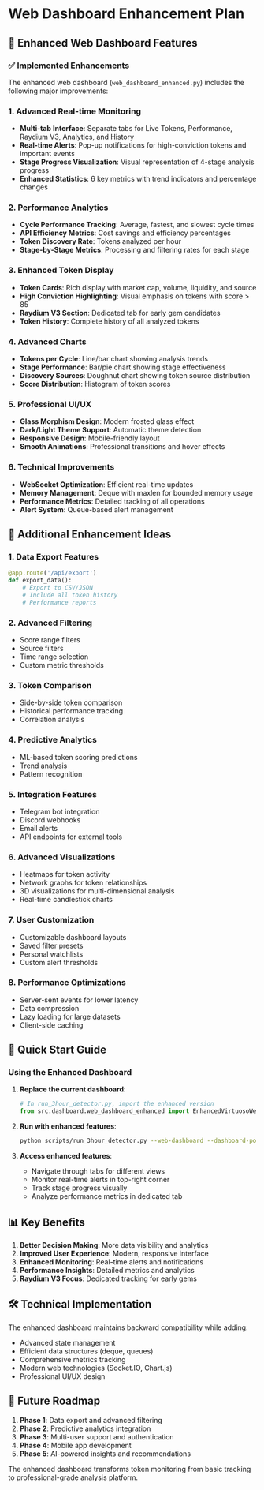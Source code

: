 # Web Dashboard Enhancement Plan

## 🚀 Enhanced Web Dashboard Features

### ✅ Implemented Enhancements

The enhanced web dashboard (`web_dashboard_enhanced.py`) includes the following major improvements:

### 1. **Advanced Real-time Monitoring**
- **Multi-tab Interface**: Separate tabs for Live Tokens, Performance, Raydium V3, Analytics, and History
- **Real-time Alerts**: Pop-up notifications for high-conviction tokens and important events
- **Stage Progress Visualization**: Visual representation of 4-stage analysis progress
- **Enhanced Statistics**: 6 key metrics with trend indicators and percentage changes

### 2. **Performance Analytics**
- **Cycle Performance Tracking**: Average, fastest, and slowest cycle times
- **API Efficiency Metrics**: Cost savings and efficiency percentages
- **Token Discovery Rate**: Tokens analyzed per hour
- **Stage-by-Stage Metrics**: Processing and filtering rates for each stage

### 3. **Enhanced Token Display**
- **Token Cards**: Rich display with market cap, volume, liquidity, and source
- **High Conviction Highlighting**: Visual emphasis on tokens with score > 85
- **Raydium V3 Section**: Dedicated tab for early gem candidates
- **Token History**: Complete history of all analyzed tokens

### 4. **Advanced Charts**
- **Tokens per Cycle**: Line/bar chart showing analysis trends
- **Stage Performance**: Bar/pie chart showing stage effectiveness
- **Discovery Sources**: Doughnut chart showing token source distribution
- **Score Distribution**: Histogram of token scores

### 5. **Professional UI/UX**
- **Glass Morphism Design**: Modern frosted glass effect
- **Dark/Light Theme Support**: Automatic theme detection
- **Responsive Design**: Mobile-friendly layout
- **Smooth Animations**: Professional transitions and hover effects

### 6. **Technical Improvements**
- **WebSocket Optimization**: Efficient real-time updates
- **Memory Management**: Deque with maxlen for bounded memory usage
- **Performance Metrics**: Detailed tracking of all operations
- **Alert System**: Queue-based alert management

## 🔧 Additional Enhancement Ideas

### 1. **Data Export Features**
```python
@app.route('/api/export')
def export_data():
    # Export to CSV/JSON
    # Include all token history
    # Performance reports
```

### 2. **Advanced Filtering**
- Score range filters
- Source filters
- Time range selection
- Custom metric thresholds

### 3. **Token Comparison**
- Side-by-side token comparison
- Historical performance tracking
- Correlation analysis

### 4. **Predictive Analytics**
- ML-based token scoring predictions
- Trend analysis
- Pattern recognition

### 5. **Integration Features**
- Telegram bot integration
- Discord webhooks
- Email alerts
- API endpoints for external tools

### 6. **Advanced Visualizations**
- Heatmaps for token activity
- Network graphs for token relationships
- 3D visualizations for multi-dimensional analysis
- Real-time candlestick charts

### 7. **User Customization**
- Customizable dashboard layouts
- Saved filter presets
- Personal watchlists
- Custom alert thresholds

### 8. **Performance Optimizations**
- Server-sent events for lower latency
- Data compression
- Lazy loading for large datasets
- Client-side caching

## 🎯 Quick Start Guide

### Using the Enhanced Dashboard

1. **Replace the current dashboard**:
   ```python
   # In run_3hour_detector.py, import the enhanced version
   from src.dashboard.web_dashboard_enhanced import EnhancedVirtuosoWebDashboard
   ```

2. **Run with enhanced features**:
   ```bash
   python scripts/run_3hour_detector.py --web-dashboard --dashboard-port 9090
   ```

3. **Access enhanced features**:
   - Navigate through tabs for different views
   - Monitor real-time alerts in top-right corner
   - Track stage progress visually
   - Analyze performance metrics in dedicated tab

## 📊 Key Benefits

1. **Better Decision Making**: More data visibility and analytics
2. **Improved User Experience**: Modern, responsive interface
3. **Enhanced Monitoring**: Real-time alerts and notifications
4. **Performance Insights**: Detailed metrics and analytics
5. **Raydium V3 Focus**: Dedicated tracking for early gems

## 🛠️ Technical Implementation

The enhanced dashboard maintains backward compatibility while adding:
- Advanced state management
- Efficient data structures (deque, queues)
- Comprehensive metrics tracking
- Modern web technologies (Socket.IO, Chart.js)
- Professional UI/UX design

## 🚀 Future Roadmap

1. **Phase 1**: Data export and advanced filtering
2. **Phase 2**: Predictive analytics integration
3. **Phase 3**: Multi-user support and authentication
4. **Phase 4**: Mobile app development
5. **Phase 5**: AI-powered insights and recommendations

The enhanced dashboard transforms token monitoring from basic tracking to professional-grade analysis platform.